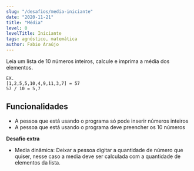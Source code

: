 ```yaml
---
slug: "/desafios/media-iniciante"
date: "2020-11-21"
title: "Média"
level: 0
levelTitle: Iniciante
tags: agnóstico, matemática
author: Fabio Araújo
---
```


Leia um lista de 10 números inteiros, calcule e imprima a média dos elementos.

```
EX. 
[1,2,5,5,10,4,9,11,3,7] = 57  
57 / 10 = 5,7
```

## Funcionalidades

- A pessoa que está usando o programa só pode inserir números inteiros
- A pessoa que está usando o programa deve preencher os 10 números

**Desafio extra**

- Media dinâmica: Deixar a pessoa digitar a quantidade de número que quiser, nesse caso a media deve ser calculada com a quantidade de elementos da lista.

